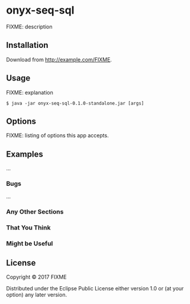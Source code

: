# onyx-seq-sql

FIXME: description

## Installation

Download from http://example.com/FIXME.

## Usage

FIXME: explanation

    $ java -jar onyx-seq-sql-0.1.0-standalone.jar [args]

## Options

FIXME: listing of options this app accepts.

## Examples

...

### Bugs

...

### Any Other Sections
### That You Think
### Might be Useful

## License

Copyright © 2017 FIXME

Distributed under the Eclipse Public License either version 1.0 or (at
your option) any later version.

